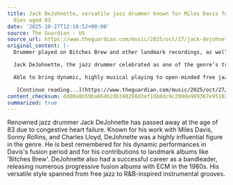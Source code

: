 ```yaml
---
title: Jack DeJohnette, versatile jazz drummer known for Miles Davis fusion recordings,
  dies aged 83
date: '2025-10-27T12:18:52+00:00'
source: The Guardian - US
source_url: https://www.theguardian.com/music/2025/oct/27/jack-dejohnette-versatile-jazz-drummer-miles-davis-fusion-dies-aged-83
original_content: |-
  Drummer played on Bitches Brew and other landmark recordings, as well as making numerous albums as a bandleader

  Jack DeJohnette, the jazz drummer celebrated as one of the genre’s true greats – who worked with stars including Miles Davis, Sonny Rollins and Charles Lloyd – has died aged 83. A press representative for ECM, the record label that released many of his recordings, confirmed the news, while his personal assistant added that he died from congestive heart failure.

  Able to bring dynamic, highly musical playing to open-minded free jazz, R&B-leaning instrumental grooves and everything in between, DeJohnette is perhaps best known as the drummer in Davis’s fusion period, contributing to albums such as Bitches Brew, Jack Johnson and On the Corner. He was also celebrated as a regular sideman and bandleader on elegant, progressive fusion releases from ECM in the 1980s.

   [Continue reading...](https://www.theguardian.com/music/2025/oct/27/jack-dejohnette-versatile-jazz-drummer-miles-davis-fusion-dies-aged-83)
content_checksum: dd80a8b59ba064b2db340298d3ef10b8dc9c200de989367e95102b6bde3ff12f
summarized: true
---
```


Renowned jazz drummer Jack DeJohnette has passed away at the age of 83 due to congestive heart failure. Known for his work with Miles Davis, Sonny Rollins, and Charles Lloyd, DeJohnette was a highly influential figure in the genre. He is best remembered for his dynamic performances in Davis's fusion period and for his contributions to landmark albums like 'Bitches Brew'. DeJohnette also had a successful career as a bandleader, releasing numerous progressive fusion albums with ECM in the 1980s. His versatile style spanned from free jazz to R&B-inspired instrumental grooves.